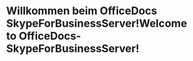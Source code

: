 # <a name="welcome-to-officedocs-skypeforbusinessserver"></a><span data-ttu-id="4ecc1-101">Willkommen beim OfficeDocs SkypeForBusinessServer!</span><span class="sxs-lookup"><span data-stu-id="4ecc1-101">Welcome to OfficeDocs-SkypeForBusinessServer!</span></span>